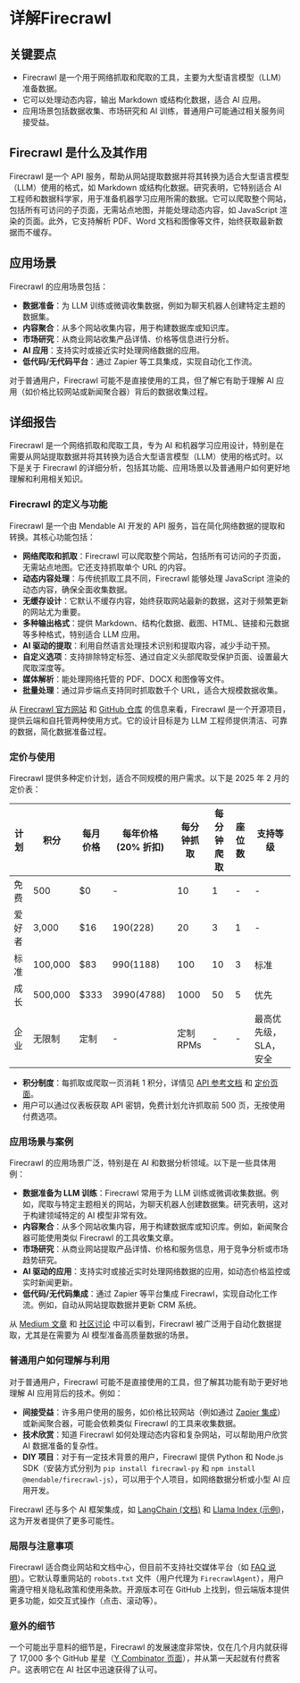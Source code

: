 # 详解Firecrawl

## 关键要点

* Firecrawl 是一个用于网络抓取和爬取的工具，主要为大型语言模型（LLM）准备数据。
* 它可以处理动态内容，输出 Markdown 或结构化数据，适合 AI 应用。
* 应用场景包括数据收集、市场研究和 AI 训练，普通用户可能通过相关服务间接受益。

## Firecrawl 是什么及其作用

Firecrawl 是一个 API 服务，帮助从网站提取数据并将其转换为适合大型语言模型（LLM）使用的格式，如 Markdown 或结构化数据。研究表明，它特别适合 AI 工程师和数据科学家，用于准备机器学习应用所需的数据。它可以爬取整个网站，包括所有可访问的子页面，无需站点地图，并能处理动态内容，如 JavaScript 渲染的页面。此外，它支持解析 PDF、Word 文档和图像等文件，始终获取最新数据而不缓存。

## 应用场景

Firecrawl 的应用场景包括：

* **数据准备**：为 LLM 训练或微调收集数据，例如为聊天机器人创建特定主题的数据集。
* **内容聚合**：从多个网站收集内容，用于构建数据库或知识库。
* **市场研究**：从商业网站收集产品详情、价格等信息进行分析。
* **AI 应用**：支持实时或接近实时处理网络数据的应用。
* **低代码/无代码平台**：通过 Zapier 等工具集成，实现自动化工作流。

对于普通用户，Firecrawl 可能不是直接使用的工具，但了解它有助于理解 AI 应用（如价格比较网站或新闻聚合器）背后的数据收集过程。

## 详细报告

Firecrawl 是一个网络抓取和爬取工具，专为 AI 和机器学习应用设计，特别是在需要从网站提取数据并将其转换为适合大型语言模型（LLM）使用的格式时。以下是关于 Firecrawl 的详细分析，包括其功能、应用场景以及普通用户如何更好地理解和利用相关知识。

### Firecrawl 的定义与功能

Firecrawl 是一个由 Mendable AI 开发的 API 服务，旨在简化网络数据的提取和转换。其核心功能包括：

* **网络爬取和抓取**：Firecrawl 可以爬取整个网站，包括所有可访问的子页面，无需站点地图。它还支持抓取单个 URL 的内容。
* **动态内容处理**：与传统抓取工具不同，Firecrawl 能够处理 JavaScript 渲染的动态内容，确保全面收集数据。
* **无缓存设计**：它默认不缓存内容，始终获取网站最新的数据，这对于频繁更新的网站尤为重要。
* **多种输出格式**：提供 Markdown、结构化数据、截图、HTML、链接和元数据等多种格式，特别适合 LLM 应用。
* **AI 驱动的提取**：利用自然语言处理技术识别和提取内容，减少手动干预。
* **自定义选项**：支持排除特定标签、通过自定义头部爬取受保护页面、设置最大爬取深度等。
* **媒体解析**：能处理网络托管的 PDF、DOCX 和图像等文件。
* **批量处理**：通过异步端点支持同时抓取数千个 URL，适合大规模数据收集。

从 [Firecrawl 官方网站](https://firecrawl.com/) 和 [GitHub 仓库](https://github.com/mendableai/firecrawl) 的信息来看，Firecrawl 是一个开源项目，提供云端和自托管两种使用方式。它的设计目标是为 LLM 工程师提供清洁、可靠的数据，简化数据准备过程。

### 定价与使用

Firecrawl 提供多种定价计划，适合不同规模的用户需求。以下是 2025 年 2 月的定价表：

| 计划   | 积分     | 每月价格 | 每年价格 (20% 折扣) | 每分钟抓取 | 每分钟爬取 | 座位数 | 支持等级 |
| ------ | -------- | -------- | ------------------- | -------- | -------- | ------ | -------- |
| 免费   | 500      | $0       | -                   | 10       | 1        | -      | -        |
| 爱好者 | 3,000    | $16      | $190 ($228)         | 20       | 3        | 1      | -        |
| 标准   | 100,000  | $83      | $990 ($1188)        | 100      | 10       | 3      | 标准     |
| 成长   | 500,000  | $333     | $3990 ($4788)       | 1000     | 50       | 5      | 优先     |
| 企业   | 无限制   | 定制     | -                   | 定制 RPMs | -        | -      | 最高优先级，SLA，安全 |

* **积分制度**：每抓取或爬取一页消耗 1 积分，详情见 [API 参考文档](https://docs.firecrawl.com/) 和 [定价页面](https://firecrawl.com/pricing)。
* 用户可以通过仪表板获取 API 密钥，免费计划允许抓取前 500 页，无按使用付费选项。

### 应用场景与案例

Firecrawl 的应用场景广泛，特别是在 AI 和数据分析领域。以下是一些具体用例：

* **数据准备为 LLM 训练**：Firecrawl 常用于为 LLM 训练或微调收集数据。例如，爬取与特定主题相关的网站，为聊天机器人创建数据集。研究表明，这对于构建领域特定的 AI 模型非常有效。
* **内容聚合**：从多个网站收集内容，用于构建数据库或知识库。例如，新闻聚合器可能使用类似 Firecrawl 的工具收集文章。
* **市场研究**：从商业网站提取产品详情、价格和服务信息，用于竞争分析或市场趋势研究。
* **AI 驱动的应用**：支持实时或接近实时处理网络数据的应用，如动态价格监控或实时新闻更新。
* **低代码/无代码集成**：通过 Zapier 等平台集成 Firecrawl，实现自动化工作流。例如，自动从网站提取数据并更新 CRM 系统。

从 [Medium 文章](https://medium.com/towards-data-science/web-scraping-with-firecrawl-a-new-tool-for-llms-32128e4692e8) 和 [社区讨论](https://community.n8n.io/t/firecrawl-node/35962) 中可以看到，Firecrawl 被广泛用于自动化数据提取，尤其是在需要为 AI 模型准备高质量数据的场景。

### 普通用户如何理解与利用

对于普通用户，Firecrawl 可能不是直接使用的工具，但了解其功能有助于更好地理解 AI 应用背后的技术。例如：

* **间接受益**：许多用户使用的服务，如价格比较网站（例如通过 [Zapier 集成](https://zapier.com/apps/firecrawl/integrations)）或新闻聚合器，可能会依赖类似 Firecrawl 的工具来收集数据。
* **技术欣赏**：知道 Firecrawl 如何处理动态内容和复杂网站，可以帮助用户欣赏 AI 数据准备的复杂性。
* **DIY 项目**：对于有一定技术背景的用户，Firecrawl 提供 Python 和 Node.js SDK（安装方式分别为 `pip install firecrawl-py` 和 `npm install @mendable/firecrawl-js`），可以用于个人项目，如网络数据分析或小型 AI 应用开发。

Firecrawl 还与多个 AI 框架集成，如 [LangChain (文档)](https://python.langchain.com/docs/integrations/document_loaders/firecrawl) 和 [Llama Index (示例)](https://docs.llamaindex.ai/en/stable/examples/low_level/loading/Firecrawl.html)，这为开发者提供了更多可能性。

### 局限与注意事项

Firecrawl 适合商业网站和文档中心，但目前不支持社交媒体平台（如 [FAQ 说明](https://firecrawl.com/faq)）。它默认尊重网站的 `robots.txt` 文件（用户代理为 `FirecrawlAgent`），用户需遵守相关隐私政策和使用条款。开源版本可在 GitHub 上找到，但云端版本提供更多功能，如交互式操作（点击、滚动等）。

### 意外的细节

一个可能出乎意料的细节是，Firecrawl 的发展速度非常快，仅在几个月内就获得了 17,000 多个 GitHub 星星（[Y Combinator 页面](https://www.ycombinator.com/companies/firecrawl)），并从第一天起就有付费客户。这表明它在 AI 社区中迅速获得了认可。

